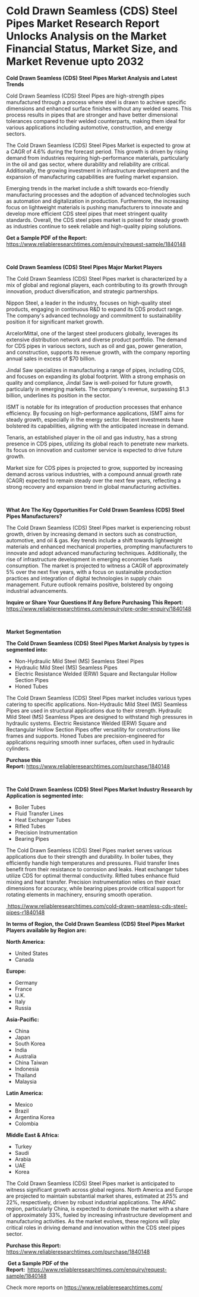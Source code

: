 <p><h1>Cold Drawn Seamless (CDS) Steel Pipes Market Research Report Unlocks Analysis on the Market Financial Status, Market Size, and Market Revenue upto 2032</h1></p><p><strong>Cold Drawn Seamless (CDS) Steel Pipes Market Analysis and Latest Trends</strong></p>
<p><p>Cold Drawn Seamless (CDS) Steel Pipes are high-strength pipes manufactured through a process where steel is drawn to achieve specific dimensions and enhanced surface finishes without any welded seams. This process results in pipes that are stronger and have better dimensional tolerances compared to their welded counterparts, making them ideal for various applications including automotive, construction, and energy sectors.</p><p>The Cold Drawn Seamless (CDS) Steel Pipes Market is expected to grow at a CAGR of 4.6% during the forecast period. This growth is driven by rising demand from industries requiring high-performance materials, particularly in the oil and gas sector, where durability and reliability are critical. Additionally, the growing investment in infrastructure development and the expansion of manufacturing capabilities are fueling market expansion.</p><p>Emerging trends in the market include a shift towards eco-friendly manufacturing processes and the adoption of advanced technologies such as automation and digitalization in production. Furthermore, the increasing focus on lightweight materials is pushing manufacturers to innovate and develop more efficient CDS steel pipes that meet stringent quality standards. Overall, the CDS steel pipes market is poised for steady growth as industries continue to seek reliable and high-quality piping solutions.</p></p>
<p><strong>Get a Sample PDF of the Report:&nbsp;</strong> <a href="https://www.reliableresearchtimes.com/enquiry/request-sample/1840148?utm_campaign=3070&utm_medium=2&utm_source=Github&utm_content=ia&utm_term=03042025&utm_id=cold-drawn-seamless-cds-steel-pipes">https://www.reliableresearchtimes.com/enquiry/request-sample/1840148</a></p>
<p>&nbsp;</p>
<p><strong>Cold Drawn Seamless (CDS) Steel Pipes Major Market Players</strong></p>
<p><p>The Cold Drawn Seamless (CDS) Steel Pipes market is characterized by a mix of global and regional players, each contributing to its growth through innovation, product diversification, and strategic partnerships.</p><p>Nippon Steel, a leader in the industry, focuses on high-quality steel products, engaging in continuous R&D to expand its CDS product range. The company's advanced technology and commitment to sustainability position it for significant market growth.</p><p>ArcelorMittal, one of the largest steel producers globally, leverages its extensive distribution network and diverse product portfolio. The demand for CDS pipes in various sectors, such as oil and gas, power generation, and construction, supports its revenue growth, with the company reporting annual sales in excess of $70 billion.</p><p>Jindal Saw specializes in manufacturing a range of pipes, including CDS, and focuses on expanding its global footprint. With a strong emphasis on quality and compliance, Jindal Saw is well-poised for future growth, particularly in emerging markets. The company's revenue, surpassing $1.3 billion, underlines its position in the sector.</p><p>ISMT is notable for its integration of production processes that enhance efficiency. By focusing on high-performance applications, ISMT aims for steady growth, especially in the energy sector. Recent investments have bolstered its capabilities, aligning with the anticipated increase in demand.</p><p>Tenaris, an established player in the oil and gas industry, has a strong presence in CDS pipes, utilizing its global reach to penetrate new markets. Its focus on innovation and customer service is expected to drive future growth.</p><p>Market size for CDS pipes is projected to grow, supported by increasing demand across various industries, with a compound annual growth rate (CAGR) expected to remain steady over the next few years, reflecting a strong recovery and expansion trend in global manufacturing activities.</p></p>
<p>&nbsp;</p>
<p><strong>What Are The Key Opportunities For Cold Drawn Seamless (CDS) Steel Pipes Manufacturers?</strong></p>
<p><p>The Cold Drawn Seamless (CDS) Steel Pipes market is experiencing robust growth, driven by increasing demand in sectors such as construction, automotive, and oil & gas. Key trends include a shift towards lightweight materials and enhanced mechanical properties, prompting manufacturers to innovate and adopt advanced manufacturing techniques. Additionally, the rise of infrastructure development in emerging economies fuels consumption. The market is projected to witness a CAGR of approximately 5% over the next five years, with a focus on sustainable production practices and integration of digital technologies in supply chain management. Future outlook remains positive, bolstered by ongoing industrial advancements.</p></p>
<p><strong>Inquire or Share Your Questions If Any Before Purchasing This Report:</strong> <a href="https://www.reliableresearchtimes.com/enquiry/pre-order-enquiry/1840148?utm_campaign=3070&utm_medium=2&utm_source=Github&utm_content=ia&utm_term=03042025&utm_id=cold-drawn-seamless-cds-steel-pipes">https://www.reliableresearchtimes.com/enquiry/pre-order-enquiry/1840148</a></p>
<p>&nbsp;</p>
<p><strong>Market Segmentation</strong></p>
<p><strong>The Cold Drawn Seamless (CDS) Steel Pipes Market Analysis by types is segmented into:</strong></p>
<p><ul><li>Non-Hydraulic Mild Steel (MS) Seamless Steel Pipes</li><li>Hydraulic Mild Steel (MS) Seamless Pipes</li><li>Electric Resistance Welded (ERW) Square and Rectangular Hollow Section Pipes</li><li>Honed Tubes</li></ul></p>
<p><p>The Cold Drawn Seamless (CDS) Steel Pipes market includes various types catering to specific applications. Non-Hydraulic Mild Steel (MS) Seamless Pipes are used in structural applications due to their strength. Hydraulic Mild Steel (MS) Seamless Pipes are designed to withstand high pressures in hydraulic systems. Electric Resistance Welded (ERW) Square and Rectangular Hollow Section Pipes offer versatility for constructions like frames and supports. Honed Tubes are precision-engineered for applications requiring smooth inner surfaces, often used in hydraulic cylinders.</p></p>
<p><strong>Purchase this Report:&nbsp;</strong><a href="https://www.reliableresearchtimes.com/purchase/1840148?utm_campaign=3070&utm_medium=2&utm_source=Github&utm_content=ia&utm_term=03042025&utm_id=cold-drawn-seamless-cds-steel-pipes">https://www.reliableresearchtimes.com/purchase/1840148</a></p>
<p>&nbsp;</p>
<p><strong>The Cold Drawn Seamless (CDS) Steel Pipes Market Industry Research by Application is segmented into:</strong></p>
<p><ul><li>Boiler Tubes</li><li>Fluid Transfer Lines</li><li>Heat Exchanger Tubes</li><li>Rifled Tubes</li><li>Precision Instrumentation</li><li>Bearing Pipes</li></ul></p>
<p><p>The Cold Drawn Seamless (CDS) Steel Pipes market serves various applications due to their strength and durability. In boiler tubes, they efficiently handle high temperatures and pressures. Fluid transfer lines benefit from their resistance to corrosion and leaks. Heat exchanger tubes utilize CDS for optimal thermal conductivity. Rifled tubes enhance fluid mixing and heat transfer. Precision instrumentation relies on their exact dimensions for accuracy, while bearing pipes provide critical support for rotating elements in machinery, ensuring smooth operation.</p></p>
<p><a href="https://www.reliableresearchtimes.com/cold-drawn-seamless-cds-steel-pipes-r1840148?utm_campaign=3070&utm_medium=2&utm_source=Github&utm_content=ia&utm_term=03042025&utm_id=cold-drawn-seamless-cds-steel-pipes">&nbsp;https://www.reliableresearchtimes.com/cold-drawn-seamless-cds-steel-pipes-r1840148</a></p>
<p><strong>In terms of Region, the Cold Drawn Seamless (CDS) Steel Pipes Market Players available by Region are:</strong></p>
<p>
    <p> <strong> North America: </strong>
        <ul>
            <li>United States</li>
            <li>Canada</li>
        </ul>
        </p> 
    <p> <strong> Europe: </strong>
        <ul>
            <li>Germany</li>
            <li>France</li>
            <li>U.K.</li>
            <li>Italy</li>
            <li>Russia</li>
        </ul>
        </p> 
    <p> <strong> Asia-Pacific: </strong>
        <ul>
            <li>China</li>
            <li>Japan</li>
            <li>South Korea</li>
            <li>India</li>
            <li>Australia</li>
            <li>China Taiwan</li>
            <li>Indonesia</li>
            <li>Thailand</li>
            <li>Malaysia</li>
        </ul>
        </p> 
    <p> <strong> Latin America: </strong>
        <ul>
            <li>Mexico</li>
            <li>Brazil</li>
            <li>Argentina Korea</li>
            <li>Colombia</li>
        </ul>
        </p> 
    <p> <strong> Middle East & Africa: </strong>
        <ul>
            <li>Turkey</li>
            <li>Saudi</li>
            <li>Arabia</li>
            <li>UAE</li>
            <li>Korea</li>
        </ul>
    </p>
    </p>
<p><p>The Cold Drawn Seamless (CDS) Steel Pipes market is anticipated to witness significant growth across global regions. North America and Europe are projected to maintain substantial market shares, estimated at 25% and 22%, respectively, driven by robust industrial applications. The APAC region, particularly China, is expected to dominate the market with a share of approximately 33%, fueled by increasing infrastructure development and manufacturing activities. As the market evolves, these regions will play critical roles in driving demand and innovation within the CDS steel pipes sector.</p></p>
<p><strong>Purchase this Report: </strong><a href="https://www.reliableresearchtimes.com/purchase/1840148?utm_campaign=3070&utm_medium=2&utm_source=Github&utm_content=ia&utm_term=03042025&utm_id=cold-drawn-seamless-cds-steel-pipes">https://www.reliableresearchtimes.com/purchase/1840148</a></p>
<p>&nbsp;<strong>Get a Sample PDF of the Report:&nbsp;&nbsp;</strong><a href="https://www.reliableresearchtimes.com/enquiry/request-sample/1840148?utm_campaign=3070&utm_medium=2&utm_source=Github&utm_content=ia&utm_term=03042025&utm_id=cold-drawn-seamless-cds-steel-pipes">https://www.reliableresearchtimes.com/enquiry/request-sample/1840148</a></p>
<p><strong></strong></p>
<p>Check more reports on <a href="https://www.reliableresearchtimes.com/?utm_campaign=3070&utm_medium=2&utm_source=Github&utm_content=ia&utm_term=03042025&utm_id=cold-drawn-seamless-cds-steel-pipes">https://www.reliableresearchtimes.com/</a></p>